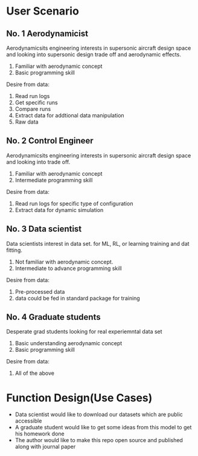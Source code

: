 # User Scenario 
## No. 1 Aerodynamicist 
Aerodynamicsits engineering interests in supersonic aircraft design space and looking into supersonic design trade off and aerodynamic effects.

 1. Familiar with aerodynamic concept 
 2. Basic programming skill 

Desire from data: 

 1. Read run logs 
 2. Get specific runs
 3. Compare runs 
 4. Extract data for addtional data manipulation 
 5. Raw data 

## No. 2 Control Engineer 
Aerodynamicsits engineering interests in supersonic aircraft design space and looking into trade off. 

 1. Familiar with aerodynamic concept 
 2. Intermediate programming skill 

Desire from data: 

 1. Read run logs for specific type of configuration 
 2. Extract data for dynamic simulation  


## No. 3 Data scientist 
Data scientists interest in data set. for ML, RL, or learning training and dat fitting. 

 1. Not familiar with aerodynamic concept. 
 2. Intermediate to advance programming skill 

 Desire from data: 

 1. Pre-processed data 
 2. data could be fed in standard package for training 

## No. 4 Graduate students 
Desperate grad students looking for real experiemntal data set

 1. Basic understanding aerodynamic concept
 2. Basic programming skill 

Desire from data: 

 1. All of the above

# Function Design(Use Cases)

+ Data scientist would like to download our datasets which are public accessible
+ A graduate student would like to get some ideas from this model to get his homework done
+ The author would like to make this repo open source and published along with journal paper
